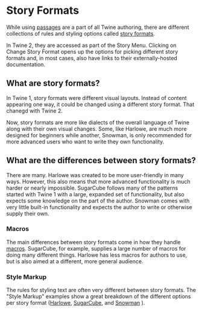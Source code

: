 # Story Formats

While using [passages](../terms/terms_passages.md) are a part of all Twine authoring, there are different collections of rules and styling options called [story formats](../terms/terms_storyformats.md). 

In Twine 2, they are accessed as part of the Story Menu. Clicking on Change Story Format opens up the options for picking different story formats and, in most cases, also have links to their externally-hosted documentation.

## What are story formats?

In Twine 1, story formats were different visual layouts. Instead of content appearing one way, it could be changed using a different story format. That chanegd with Twine 2.

Now, story formats are more like dialects of the overall language of Twine along with their own visual changes. Some, like Harlowe, are much more designed for beginners while another, Snowman, is only recommended for more advanced users who want to write they own functionality.

## What are the differences between story formats?

There are many. Harlowe was created to be more user-friendly in many ways. However, this also means that more advanced functionality is much harder or nearly impossible. SugarCube follows many of the patterns started with Twine 1 with a large, expanded set of functionality, but also expects some knowledge on the part of the author. Snowman comes with very little built-in functionality and expects the author to write or otherwise supply their own.

### Macros

The main differences between story formats come in how they handle [macros](../terms/terms_macros.md). SugarCube, for example, supplies a large number of macros for doing many different things. Harlowe has less macros for authors to use, but is also aimed at a different, more general audience.

### Style Markup

The rules for styling text are often very different between story formats. The "Style Markup" examples show a great breakdown of the different options per story format ([Harlowe](../markup/harlowe/harlowe_markup.md), [SugarCube](../markup/sugarcube/sugarcube_markup.md), and [Snowman](../markup/snowman/snowman_markup.md) ).
